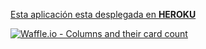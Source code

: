 [Esta aplicación esta desplegada en **HEROKU**](http://proyectolobo.herokuapp.com/)

[![Waffle.io - Columns and their card count](https://badge.waffle.io/joni182/lobo.svg?columns=all)](https://waffle.io/joni182/lobo)
